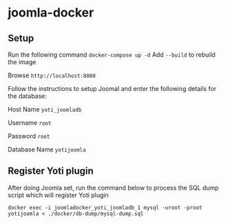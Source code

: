 # joomla-docker

## Setup
Run the following command `docker-compose up -d` Add `--build` to rebuild the image

Browse `http://localhost:8080`

Follow the instructions to setup Joomal and enter the following details for the database:

Host Name `yoti_joomladb`

Username `root`

Password `root`

Database Name `yotijoomla`

## Register Yoti plugin
After doing Joomla set, run the command below to process the SQL dump script which will register Yoti plugin

`docker exec -i joomladocker_yoti_joomladb_1 mysql -uroot -proot yotijoomla < ./docker/db-dump/mysql-dump.sql`
